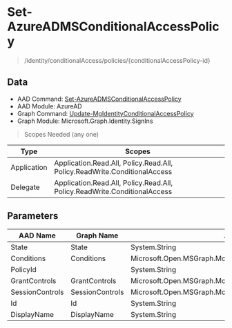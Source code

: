 # Set-AzureADMSConditionalAccessPolicy

> /identity/conditionalAccess/policies/{conditionalAccessPolicy-id}

## Data

+ AAD Command: [Set-AzureADMSConditionalAccessPolicy](https://docs.microsoft.com/en-us/powershell/module/AzureAD/Set-AzureADMSConditionalAccessPolicy)
+ AAD Module: AzureAD
+ Graph Command: [Update-MgIdentityConditionalAccessPolicy](https://docs.microsoft.com/en-us/powershell/module/Microsoft.Graph.Identity.SignIns/Update-MgIdentityConditionalAccessPolicy)
+ Graph Module: Microsoft.Graph.Identity.SignIns

> Scopes Needed (any one)

|Type|Scopes|
|---|---|
|Application|Application.Read.All, Policy.Read.All, Policy.ReadWrite.ConditionalAccess|
|Delegate|Application.Read.All, Policy.Read.All, Policy.ReadWrite.ConditionalAccess|

## Parameters

|AAD Name|Graph Name|AAD Type|Graph Type|Infos|
|---|---|---|---|---|
|State|State|System.String|System.String||
|Conditions|Conditions|Microsoft.Open.MSGraph.Model.ConditionalAccessConditionSet|Microsoft.Graph.PowerShell.Models.IMicrosoftGraphConditionalAccessConditionSet||
|PolicyId||System.String|||
|GrantControls|GrantControls|Microsoft.Open.MSGraph.Model.ConditionalAccessGrantControls|Microsoft.Graph.PowerShell.Models.IMicrosoftGraphConditionalAccessGrantControls||
|SessionControls|SessionControls|Microsoft.Open.MSGraph.Model.ConditionalAccessSessionControls|Microsoft.Graph.PowerShell.Models.IMicrosoftGraphConditionalAccessSessionControls||
|Id|Id|System.String|System.String||
|DisplayName|DisplayName|System.String|System.String||

